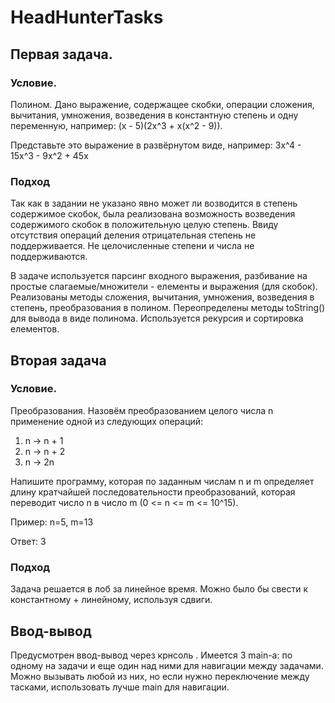# HeadHunterTasks
## Первая задача.
### Условие.
Полином.
Дано выражение, содержащее скобки, операции сложения, вычитания, умножения, возведения в константную степень и одну переменную, например: (x - 5)(2x^3 + x(x^2 - 9)).

Представьте это выражение в развёрнутом виде, например: 3x^4 - 15x^3 - 9x^2 + 45x

### Подход
Так как в задании не указано явно может ли возводится в степень содержимое скобок, была реализована возможность возведения
содержимого скобок в положительную целую степень. Ввиду отсутствия операций деления отрицательная степень не поддерживается.
Не целочисленные степени и числа не поддерживаются.

В задаче используется парсинг входного выражения, разбивание на простые слагаемые/множители - елементы и выражения (для скобок). Реализованы методы сложения, вычитания, умножения, возведения в степень, преобразования в полином. Переопределены методы toString() для вывода в виде полинома. Используется рекурсия и сортировка елементов.
  
## Вторая задача
### Условие.
Преобразования.
Назовём преобразованием целого числа n применение одной из следующих операций:

1) n -> n + 1
2) n -> n + 2
3) n -> 2n

Напишите программу, которая по заданным числам n и m определяет длину кратчайшей последовательности преобразований, которая переводит число n в число m (0 <= n <= m <= 10^15).

Пример:
n=5, m=13

Ответ: 3

### Подход
Задача решается в лоб за линейное время. Можно было бы свести к константному + линейному, используя сдвиги.

## Ввод-вывод
Предусмотрен ввод-вывод через крнсоль . Имеется 3 main-а: по одному на задачи и еще один над ними для навигации между задачами. Можно вызывать любой из них, но если нужно переключение между тасками, использовать лучше main для навигации.